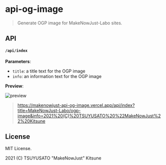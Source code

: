 # api-og-image

> Generate OGP image for MakeNowJust-Labo sites.

## API

#### `/api/index`

**Parameters**:

- `title`: a title text for the OGP image
- `info`: an information text for the OGP image

**Preview**:

![preview](https://makenowjust-api-og-image.vercel.app/api/index?title=MakeNowJust-Labo/ogp-image&info=2021%20(C)%20TSUYUSATO%20%22MakeNowJust%22%20Kitsune)

> <https://makenowjust-api-og-image.vercel.app/api/index?title=MakeNowJust-Labo/ogp-image&info=2021%20(C)%20TSUYUSATO%20%22MakeNowJust%22%20Kitsune>

## License

MIT License.

2021 (C) TSUYUSATO "MakeNowJust" Kitsune
